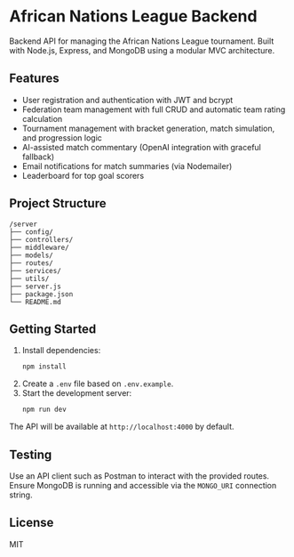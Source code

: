 # African Nations League Backend

Backend API for managing the African Nations League tournament. Built with Node.js, Express, and MongoDB using a modular MVC architecture.

## Features
- User registration and authentication with JWT and bcrypt
- Federation team management with full CRUD and automatic team rating calculation
- Tournament management with bracket generation, match simulation, and progression logic
- AI-assisted match commentary (OpenAI integration with graceful fallback)
- Email notifications for match summaries (via Nodemailer)
- Leaderboard for top goal scorers

## Project Structure
```
/server
├── config/
├── controllers/
├── middleware/
├── models/
├── routes/
├── services/
├── utils/
├── server.js
├── package.json
└── README.md
```

## Getting Started
1. Install dependencies:
   ```bash
   npm install
   ```
2. Create a `.env` file based on `.env.example`.
3. Start the development server:
   ```bash
   npm run dev
   ```

The API will be available at `http://localhost:4000` by default.

## Testing
Use an API client such as Postman to interact with the provided routes. Ensure MongoDB is running and accessible via the `MONGO_URI` connection string.

## License
MIT
